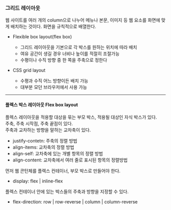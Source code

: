 ### 그리드 레이아웃
웹 사이트를 여러 개의 column으로 나누어 메뉴나 본문, 이미지 등 웹 요소를 화면에 맞게 배치하는 것이다. 화면을 규칙적으로 배열한다.
   
* Flexible box layout(flex box)
  - 그리드 레이아웃을 기본으로 각 박스를 원하는 위치에 따라 배치
  - 여유 공간이 생길 경우 너비나 높이를 적절히 조절가능
  - 수평이나 수직 방향 중 한 쪽을 주축으로 정한다
   
* CSS grid layout
  - 수평과 수직 어느 방향이든 배치 가능
  - 대부분 모던 브라우저에서 사용 가능
   
---
#### 플렉스 박스 레이아웃 Flex box layout
   
플렉스 레이아웃을 적용할 대상을 묶는 부모 박스, 적용될 대상인 자식 박스가 있다.   
주축, 주축 시작점, 주축 끝점이 있다.   
주축과 교차하는 방향을 말하는 교차축이 있다.   
   
- justify-contetn: 주축의 정렬 방법
- align-items: 교차축의 정렬 방법
- align-self: 교차축에 있는 개별 항목의 정렬 방법
- align-content: 교차축에서 여러 줄로 표시된 항목의 정렬방법

먼저 웹 콘턴체를 플렉스 컨테이너, 부모 박스로 만들어야 한다.
- display: flex | inline-flex
   
플렉스 컨테이너 안에 있는 박스들의 주축과 방향을 지정할 수 있다.
- flex-direction: row | row-reverse | column | column-reverse
   
